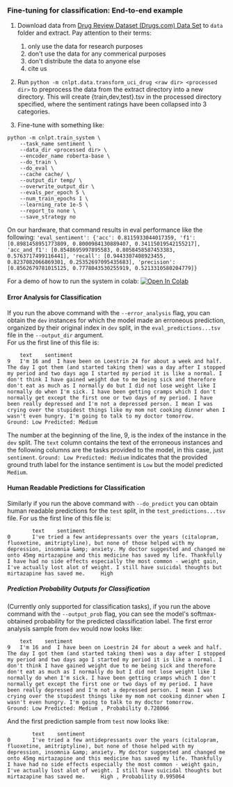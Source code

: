 ### Fine-tuning for classification: End-to-end example
1. Download data from [Drug Review Dataset (Drugs.com) Data Set](https://archive.ics.uci.edu/ml/datasets/Drug+Review+Dataset+%28Drugs.com%29) to `data` folder and extract. Pay attention to their terms:
   1. only use the data for research purposes
   2. don't use the data for any commerical purposes
   3. don't distribute the data to anyone else
   4. cite us

2. Run ```python -m cnlpt.data.transform_uci_drug <raw dir> <processed dir>``` to preprocess the data from the extract directory into a new directory. This will create {train,dev,test}.tsv in the processed directory specified, where the sentiment ratings have been collapsed into 3 categories.

3. Fine-tune with something like: 
```
python -m cnlpt.train_system \
    --task_name sentiment \
    --data_dir <processed dir> \
    --encoder_name roberta-base \
    --do_train \
    --do_eval \
    --cache cache/ \
    --output_dir temp/ \
    --overwrite_output_dir \
    --evals_per_epoch 5 \
    --num_train_epochs 1 \
    --learning_rate 1e-5 \
    --report_to none \
    --save_strategy no
```

On our hardware, that command results in eval performance like the following:
```'eval_sentiment': {'acc': 0.8115933044017359, 'f1': [0.8981458951773809, 0.8000984130889407, 0.34115019542155217], 'acc_and_f1': [0.8548695997895583, 0.8058458587453383, 0.5763717499116441], 'recall': [0.9443307408923455, 0.8237082066869301, 0.25352697095435683], 'precision': [0.8562679781015125, 0.7778043530255919, 0.5213310580204779]}```

For a demo of how to run the system in colab: [![Open In Colab](https://colab.research.google.com/assets/colab-badge.svg)](https://colab.research.google.com/drive/1IVT53DBwFxLKftpIn5iKtF0g4xb9yuxm?usp=sharing)

#### Error Analysis for Classification

If you run the above command with the `--error_analysis` flag, you can obtain the `dev` instances for which the model made an erroneous 
prediction, organized by their original index in `dev` split, in the `eval_predictions...tsv` file in the `--output_dir` argument.  
For us the first line of this file is:
```
	text	sentiment
9	I'm 16 and  I have been on Loestrin 24 for about a week and half. The day I got them (and started taking them) was a day after I stopped my period and two days ago I started my period it is like a normal. I don't think I have gained weight due to me being sick and therefore don't eat as much as I normally do but I did not lose weight like I normally do when I'm sick. I have been getting cramps which I don't normally get except the first one or two days of my period. I have been really depressed and I'm not a depressed person. I mean I was crying over the stupidest things like my mom not cooking dinner when I wasn't even hungry. I'm going to talk to my doctor tomorrow.	Ground: Low Predicted: Medium
```
The number at the beginning of the line, 9, is the index of the instance in the `dev` split.  The `text` column contains the text of the erroneous instances and the following columns are the tasks provided to the model, in this case, just `sentiment`.  `Ground: Low Predicted: Medium` indicates that the provided ground truth label for the instance sentiment is `Low` but the model predicted `Medium`.  

#### Human Readable Predictions for Classification
Similarly if you run the above command with `--do_predict` you can obtain human readable predictions for the `test` split, in the `test_predictions...tsv` file.  For us the first line of this file is:
```
        text    sentiment
0       I've tried a few antidepressants over the years (citalopram, fluoxetine, amitriptyline), but none of those helped with my depression, insomnia &amp; anxiety. My doctor suggested and changed me onto 45mg mirtazapine and this medicine has saved my life. Thankfully I have had no side effects especially the most common - weight gain, I've actually lost alot of weight. I still have suicidal thoughts but mirtazapine has saved me.     High
```
##### Prediction Probability Outputs for Classification

(Currently only supported for classification tasks), if you run the above command with the `--output_prob` flag, you can see the model's softmax-obtained probability for the predicted classification label.  The first error analysis sample from `dev` would now looks like: 
```
	text	sentiment
9	I'm 16 and  I have been on Loestrin 24 for about a week and half. The day I got them (and started taking them) was a day after I stopped my period and two days ago I started my period it is like a normal. I don't think I have gained weight due to me being sick and therefore don't eat as much as I normally do but I did not lose weight like I normally do when I'm sick. I have been getting cramps which I don't normally get except the first one or two days of my period. I have been really depressed and I'm not a depressed person. I mean I was crying over the stupidest things like my mom not cooking dinner when I wasn't even hungry. I'm going to talk to my doctor tomorrow.	Ground: Low Predicted: Medium , Probability 0.728066
```
And the first prediction sample from `test` now looks like:
```
        text    sentiment
0       I've tried a few antidepressants over the years (citalopram, fluoxetine, amitriptyline), but none of those helped with my depression, insomnia &amp; anxiety. My doctor suggested and changed me onto 45mg mirtazapine and this medicine has saved my life. Thankfully I have had no side effects especially the most common - weight gain, I've actually lost alot of weight. I still have suicidal thoughts but mirtazapine has saved me.     High , Probability 0.995064
```
